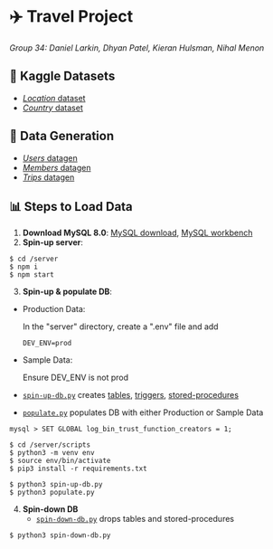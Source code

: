 # ✈️ Travel Project
*Group 34: Daniel Larkin, Dhyan Patel, Kieran Hulsman, Nihal Menon*

## 📖 Kaggle Datasets
  - [*Location* dataset](https://www.kaggle.com/datasets/viswanathanc/world-cities-datasets)
  - [*Country* dataset](https://www.kaggle.com/datasets/emolodov/country-codes-alpha2-alpha3)
    
## 🤖 Data Generation
  - [*Users* datagen](https://github.com/nihalmenon/db-project/blob/main/server/scripts/generate_users.py)
  - [*Members* datagen](https://github.com/nihalmenon/db-project/blob/main/server/scripts/generate_members.py)
  - [*Trips* datagen](https://github.com/nihalmenon/db-project/blob/main/server/scripts/generate_members.py)

## 📊 Steps to Load Data
1. **Download MySQL 8.0**: [MySQL download](https://dev.mysql.com/downloads/installer/), [MySQL workbench](https://dev.mysql.com/downloads/workbench/)
2. **Spin-up server**:
```
$ cd /server
$ npm i
$ npm start
```

3. **Spin-up & populate DB**:
   
  - Production Data:
  
    In the "server" directory, create a ".env" file and add
    ```
    DEV_ENV=prod
    ```
  - Sample Data:

    Ensure DEV_ENV is not prod
  - [`spin-up-db.py`](https://github.com/nihalmenon/db-project/tree/main/server/scripts/spin-up-db.py) creates [tables](https://github.com/nihalmenon/db-project/tree/main/server/db/tables), [triggers](https://github.com/nihalmenon/db-project/tree/main/server/db/triggers), [stored-procedures](https://github.com/nihalmenon/db-project/tree/main/server/db/storedProcedures)
  - [`populate.py`](https://github.com/nihalmenon/db-project/blob/main/server/scripts/populate.py) populates DB with either Production or Sample Data 
```
mysql > SET GLOBAL log_bin_trust_function_creators = 1;

$ cd /server/scripts
$ python3 -m venv env
$ source env/bin/activate
$ pip3 install -r requirements.txt

$ python3 spin-up-db.py
$ python3 populate.py
```
4. **Spin-down DB**
   - [`spin-down-db.py`](https://github.com/nihalmenon/db-project/tree/main/server/scripts/spin-down-db.py) drops tables and stored-procedures
```
$ python3 spin-down-db.py
```



